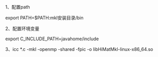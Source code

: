 1、配置path

export PATH=$PATH:mkl安装目录/bin

2、配置环境变量

export C_INCLUDE_PATH=javahome/include

3、icc *.c -mkl -openmp -shared -fpic -o libHiMatMkl-linux-x86_64.so 
